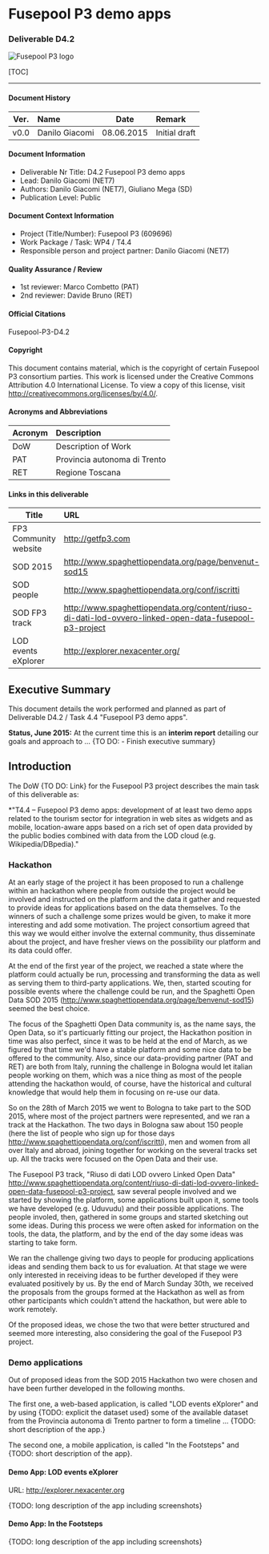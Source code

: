 # Fusepool P3 demo apps 
### Deliverable D4.2

![Fusepool P3 logo](https://avatars0.githubusercontent.com/u/5859504?v=3&s=200)

[TOC]


----------

#### Document History ####

| Ver. | Name | Date | Remark |
| :---: | :--- | :---: | :--- |
| v0.0 | Danilo Giacomi| 08.06.2015 | Initial draft |

#### Document Information ####

- Deliverable Nr Title: D4.2  Fusepool P3 demo apps
- Lead: Danilo Giacomi (NET7)
- Authors: Danilo Giacomi (NET7), Giuliano Mega (SD)
- Publication Level: Public

#### Document Context Information ####

 - Project (Title/Number): Fusepool P3 (609696)
 - Work Package / Task: WP4 / T4.4
 - Responsible person and project partner: Danilo Giacomi (NET7)

#### Quality Assurance / Review ####

- 1st reviewer: Marco Combetto (PAT)
- 2nd reviewer: Davide Bruno (RET)

#### Official Citations ####

Fusepool-P3-D4.2

#### Copyright ####

This document contains material, which is the copyright of certain Fusepool P3 consortium parties. This work is licensed under the Creative Commons Attribution 4.0 International License. To view a copy of this license, visit http://creativecommons.org/licenses/by/4.0/.

#### Acronyms and Abbreviations ####

| Acronym | Description |
| --- | :--- |
| DoW | Description of Work |
| PAT | Provincia autonoma di Trento |
| RET | Regione Toscana |


#### Links in this deliverable ####

| Title | URL|
| --- | :--- |
| FP3 Community website| http://getfp3.com |
| SOD 2015 | http://www.spaghettiopendata.org/page/benvenut-sod15 |
| SOD people| http://www.spaghettiopendata.org/conf/iscritti |
| SOD FP3 track | http://www.spaghettiopendata.org/content/riuso-di-dati-lod-ovvero-linked-open-data-fusepool-p3-project |
| LOD events eXplorer | http://explorer.nexacenter.org/ |


## Executive Summary ##


This document details the work performed and planned as part of Deliverable D4.2 / Task 4.4 "Fusepool P3 demo apps".

**Status, June 2015:** At the current time this is an **interim report** detailing our goals and approach to ...
{TO DO: - Finish executive summary}

## Introduction ##

The DoW {TO DO: Link} for the Fusepool P3 project describes the main task of this deliverable as: 

*"T4.4 – Fusepool P3 demo apps: development of at least two demo apps related to the tourism sector for
integration in web sites as widgets and as mobile, location-aware apps based on a rich set of open data provided
by the public bodies combined with data from the LOD cloud (e.g. Wikipedia/DBpedia)."

### Hackathon ###

At an early stage of the project it has been proposed to run a challenge within an hackathon where people from outside the project would be involved and instructed on the platform and the data it gather and requested to provide ideas for applications based on the data themselves.
To the winners of such a challenge some prizes would be given, to make it more interesting and add some motivation.
The project consortium agreed that this way we would either involve the external community, thus disseminate about the project, and have fresher views on the possibility our platform and its data could offer.

At the end of the first year of the project, we reached a state where the platform could actually be run, processing and transforming the data as well as serving them to third-party applications. We, then, started scouting for possible events where the challenge could be run, and the Spaghetti Open Data SOD 2015 (http://www.spaghettiopendata.org/page/benvenut-sod15) seemed the best choice. 

The focus of the Spaghetti Open Data community is, as the name says, the Open Data, so it's particuarly fitting our project, the Hackathon position in time was also perfect, since it was to be held at the end of March, as we figured by that time we'd have a stable platform and some nice data to be offered to the community. Also, since our data-providing partner (PAT and RET) are both from Italy, running the challenge in Bologna would let italian people working on them, which was a nice thing as most of the people attending the hackathon would, of course, have the historical and cultural knowledge that would help them in focusing on re-use our data.

So on the 28th of March 2015 we went to Bologna to take part to the SOD 2015, where most of the project partners were represented, and we ran a track at the Hackathon. The two days in Bologna saw about 150 people (here the list of people who sign up for those days http://www.spaghettiopendata.org/conf/iscritti), men and women from all over Italy and abroad, joining together for working on the several tracks set up. All the tracks were focused on the Open Data and their use.

The Fusepool P3 track, "Riuso di dati LOD ovvero Linked Open Data" http://www.spaghettiopendata.org/content/riuso-di-dati-lod-ovvero-linked-open-data-fusepool-p3-project, saw several people involved and we started by showing the platform, some applications built upon it, some tools we have developed (e.g. Uduvudu) and their possible applications. The people involed, then, gathered in some groups and started sketching out some ideas. During this process we were often asked for information on the tools, the data, the platform, and by the end of the day some ideas was starting to take form.

We ran the challenge giving two days to people for producing applications ideas and sending them back to us for evaluation. At that stage we were only interested in receiving ideas to be further developed if they were evaluated positively by us. By the end of March Sunday 30th, we received the proposals from the groups formed at the Hackathon as well as from other participants which couldn't attend the hackathon, but were able to work remotely.

Of the proposed ideas, we chose the two that were better structured and seemed more interesting, also considering the goal of the Fusepool P3 project.

### Demo applications ###

Out of proposed ideas from the SOD 2015 Hackathon two were chosen and have been further developed in the following months. 

The first one, a web-based application, is called "LOD events eXplorer" and by using {TODO: explicit the dataset used} some of the available dataset from the Provincia autonoma di Trento partner to form a timeline ... {TODO: short description of the app.} 

The second one, a mobile application, is called "In the Footsteps" and {TODO: short description of the app}.

#### Demo App: LOD events eXplorer ####

URL: http://explorer.nexacenter.org

{TODO: long description of the app including screenshots}

#### Demo App: In the Footsteps ####

{TODO: long description of the app including screenshots}



